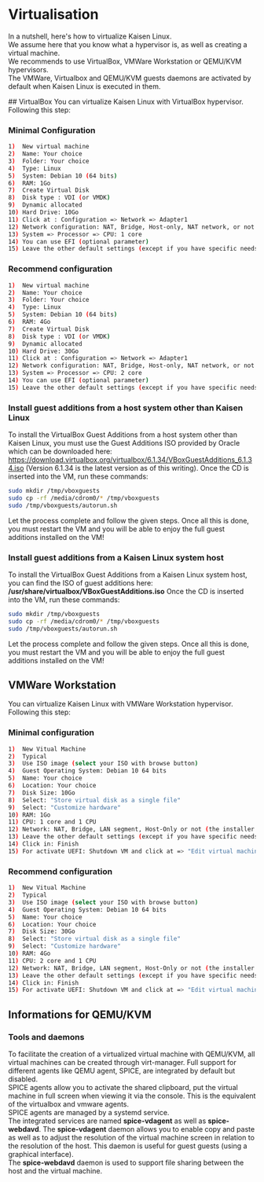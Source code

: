 # Virtualisation

In a nutshell, here's how to virtualize Kaisen Linux.  
We assume here that you know what a hypervisor is, as well as creating a virtual machine.  
We recommends to use VirtualBox, VMWare Workstation or QEMU/KVM hypervisors.  
The VMWare, Virtualbox and QEMU/KVM guests daemons are activated by default when Kaisen Linux is executed in them.  

## VirtualBox
You can virtualize Kaisen Linux with VirtualBox hypervisor.  
Following this step:

### Minimal Configuration
```bash
1)  New virtual machine
2)  Name: Your choice
3)  Folder: Your choice
4)  Type: Linux
5)  System: Debian 10 (64 bits)
6)  RAM: 1Go
7)  Create Virtual Disk
8)  Disk type : VDI (or VMDK)
9)  Dynamic allocated
10) Hard Drive: 10Go
11) Click at : Configuration => Network => Adapter1
12) Network configuration: NAT, Bridge, Host-only, NAT network, or not (the installer not using network and all tools are included) (optional parameter)
13) System => Processor => CPU: 1 core
14) You can use EFI (optional parameter)
15) Leave the other default settings (except if you have specific needs)
```

### Recommend configuration
```bash
1)  New virtual machine
2)  Name: Your choice
3)  Folder: Your choice
4)  Type: Linux
5)  System: Debian 10 (64 bits)
6)  RAM: 4Go
7)  Create Virtual Disk
8)  Disk type : VDI (or VMDK)
9)  Dynamic allocated
10) Hard Drive: 30Go
11) Click at : Configuration => Network => Adapter1
12) Network configuration: NAT, Bridge, Host-only, NAT network, or not (the installer not using network and all tools are included) (optional parameter)
13) System => Processor => CPU: 2 core
14) You can use EFI (optional parameter)
15) Leave the other default settings (except if you have specific needs)
```

### Install guest additions from a host system other than Kaisen Linux
To install the VirtualBox Guest Additions from a host system other than Kaisen Linux, you must use the Guest Additions ISO provided by Oracle which can be downloaded here: https://download.virtualbox.org/virtualbox/6.1.34/VBoxGuestAdditions_6.1.34.iso (Version 6.1.34 is the latest version as of this writing).
Once the CD is inserted into the VM, run these commands:
```bash
sudo mkdir /tmp/vboxguests
sudo cp -rf /media/cdrom0/* /tmp/vboxguests
sudo /tmp/vboxguests/autorun.sh
```
Let the process complete and follow the given steps.
Once all this is done, you must restart the VM and you will be able to enjoy the full guest additions installed on the VM!

### Install guest additions from a Kaisen Linux system host
To install the VirtualBox Guest Additions from a Kaisen Linux system host, you can find the ISO of guest additions here: **/usr/share/virtualbox/VBoxGuestAdditions.iso**
Once the CD is inserted into the VM, run these commands:
```bash
sudo mkdir /tmp/vboxguests
sudo cp -rf /media/cdrom0/* /tmp/vboxguests
sudo /tmp/vboxguests/autorun.sh
```
Let the process complete and follow the given steps.
Once all this is done, you must restart the VM and you will be able to enjoy the full guest additions installed on the VM!

## VMWare Workstation
You can virtualize Kaisen Linux with VMWare Workstation hypervisor.
Following this step:

### Minimal configuration
```bash
1)  New Vitual Machine
2)  Typical
3)  Use ISO image (select your ISO with browse button)
4)  Guest Operating System: Debian 10 64 bits
5)  Name: Your choice
6)  Location: Your choice
7)  Disk Size: 10Go
8)  Select: "Store virtual disk as a single file"
9)  Select: "Customize hardware"
10) RAM: 1Go
11) CPU: 1 core and 1 CPU
12) Network: NAT, Bridge, LAN segment, Host-Only or not (the installer not using network and all tools are included) (optional parameter)
13) Leave the other default settings (except if you have specific needs)
14) Click in: Finish
15) For activate UEFI: Shutdown VM and click at => "Edit virtual machine settings" => Options => Advanced => UEFI
```

### Recommend configuration
```bash
1)  New Vitual Machine
2)  Typical
3)  Use ISO image (select your ISO with browse button)
4)  Guest Operating System: Debian 10 64 bits
5)  Name: Your choice
6)  Location: Your choice
7)  Disk Size: 30Go
8)  Select: "Store virtual disk as a single file"
9)  Select: "Customize hardware"
10) RAM: 4Go
11) CPU: 2 core and 1 CPU
12) Network: NAT, Bridge, LAN segment, Host-Only or not (the installer not using network and all tools are included) (optional parameter)
13) Leave the other default settings (except if you have specific needs)
14) Click in: Finish
15) For activate UEFI: Shutdown VM and click at => "Edit virtual machine settings" => Options => Advanced => UEFI
```

## Informations for QEMU/KVM

### Tools and daemons
To facilitate the creation of a virtualized virtual machine with QEMU/KVM, all virtual machines can be created through virt-manager. Full support for different agents like QEMU agent, SPICE, are integrated by default but disabled.  
SPICE agents allow you to activate the shared clipboard, put the virtual machine in full screen when viewing it via the console. This is the equivalent of the virtualbox and vmware agents.  
SPICE agents are managed by a systemd service.  
The integrated services are named **spice-vdagent** as well as **spice-webdavd**.
The **spice-vdagent** daemon allows you to enable copy and paste as well as to adjust the resolution of the virtual machine screen in relation to the resolution of the host. This daemon is useful for guest guests (using a graphical interface).  
The **spice-webdavd** daemon is used to support file sharing between the host and the virtual machine.  
